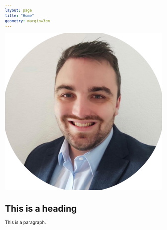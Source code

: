 ```yaml
---
layout: page
title: "Home"
geometry: margin=3cm
---
```




![image info](./images/RL-photo.png)
# This is a heading
  
This is a paragraph.






